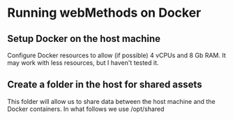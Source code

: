 # Running webMethods on Docker

##  Setup Docker on the host machine
Configure Docker resources to allow (if possible) 4 vCPUs and 8 Gb RAM. It may work with less resources, but I haven't tested it.

## Create a folder in the host for shared assets
This folder will allow us to share data between the host machine and the Docker containers.
In what follows we use /opt/shared
